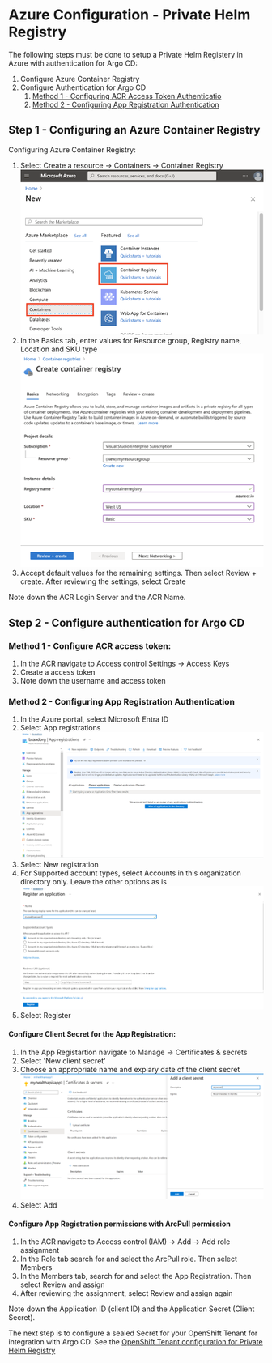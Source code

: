 # Azure Configuration - Private Helm Registry 

<!-- To create a private helm registry there are a few configuration steps that need to be done. In the Azure environment we need to configure an Azure Container Registry (ACR). To authenticate towards the ACR we have two methodes. The recommended method involves using an ACR access token and the ACR username for authentication. The second method would be to configure authentication through an App Registartion using the Application ID and an Application Secret. In addition to these Azure resources, we need to configure sealed secrets using kubeseal which will be used to integrate Argo CD. -->

The following steps must be done to setup a Private Helm Registery in Azure with authentication for Argo CD:

1. Configure Azure Container Registry
2. Configure Authentication for Argo CD 
   1. [Method 1 - Configuring ACR Access Token Authenticatio](#configuring-acr-access-token-authentication-method-1)
   2. [Method 2 - Configuring App Registration Authentication](#configuring-app-registration-authentication-method-2)


## Step 1 - Configuring an Azure Container Registry

Configuring Azure Container Registry:

1. Select Create a resource -> Containers -> Container Registry
![Basics Tab Configuration](../../../../img/Private%20Helm%20Registry/acr-step-1.png)
2. In the Basics tab, enter values for Resource group, Registry name, Location and SKU type
![Basics Tab Configuration](../../../../img/Private%20Helm%20Registry/acr-step-2.png)
3. Accept default values for the remaining settings. Then select Review + create. After reviewing the settings, select Create

Note down the ACR Login Server and the ACR Name.

## Step 2 - Configure authentication for Argo CD

### Method 1 - Configure ACR access token:

1. In the ACR navigate to Access control Settings -> Access Keys
2. Create a access token
3. Note down the username and access token

### Method 2 - Configuring App Registration Authentication 

1. In the Azure portal, select Microsoft Entra ID
2. Select App registrations
![Basics Tab Configuration](../../../../img/Private%20Helm%20Registry/app-reg-step-2.png)
1. Select New registration
2. For Supported account types, select Accounts in this organization directory only. Leave the other options as is
![Basics Tab Configuration](../../../../img/Private%20Helm%20Registry/app-reg-step-4.png)
1. Select Register

#### Configure Client Secret for the App Registration:

1. In the App Registartion navigate to Manage -> Certificates & secrets
2. Select 'New client secret'
3. Choose an appropriate name and expiary date of the client secret
![Basics Tab Configuration](../../../../img/Private%20Helm%20Registry/app-reg-client-secret.png)
4. Select Add

#### Configure App Registration permissions  with  ArcPull permission

1. In the ACR navigate to Access control (IAM) -> Add -> Add role assignment
2. In the Role tab search for and select the ArcPull role. Then select Members
3. In the Members tab, search for and select the App Registration. Then select Review and assign
4. After reviewing the assignment, select Review and assign again

Note down the Application ID (client ID) and the Application Secret (Client Secret).

The next step is to configure a sealed Secret for your OpenShift Tenant for integration with Argo CD. See the [OpenShift Tenant configuration for Private Helm Registry](private-helm-registry-openshift-tenant.md)